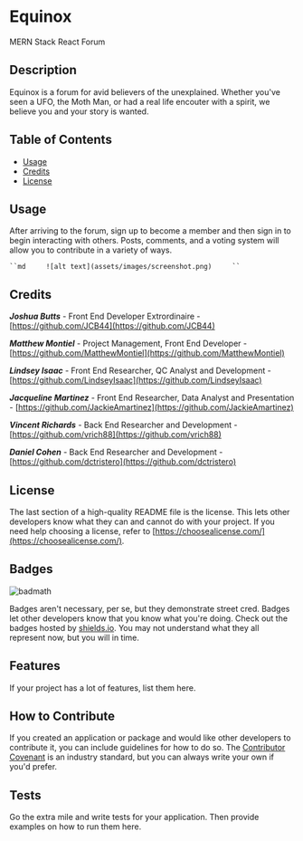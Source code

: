 # Equinox

MERN Stack
React Forum

## Description

Equinox is a forum for avid believers of the unexplained. Whether you've seen a UFO, the Moth Man, or had a real life encouter with a spirit, we believe you and your story is wanted.

## Table of Contents

- [Usage](#usage)
- [Credits](#credits)
- [License](#license)

## Usage

After arriving to the forum, sign up to become a member and then sign in to begin interacting with others. Posts, comments, and a voting system will allow you to contribute in a variety of ways.

    ``md     ![alt text](assets/images/screenshot.png)     ``

## Credits

**_Joshua Butts_** - Front End Developer Extrordinaire  - [https://github.com/JCB44](https://github.com/JCB44)

**_Matthew Montiel_** - Project Management, Front End Developer - [https://github.com/MatthewMontiel](https://github.com/MatthewMontiel)

**_Lindsey Isaac_** - Front End Researcher, QC Analyst and Development - [https://github.com/LindseyIsaac](https://github.com/LindseyIsaac)

**_Jacqueline Martinez_** - Front End Researcher, Data Analyst and Presentation - [https://github.com/JackieAmartinez](https://github.com/JackieAmartinez)

**_Vincent Richards_** - Back End Researcher and Development - [https://github.com/vrich88](https://github.com/vrich88)

**_Daniel Cohen_** - Back End Researcher and Development - [https://github.com/dctristero](https://github.com/dctristero)

## License

The last section of a high-quality README file is the license. This lets other developers know what they can and cannot do with your project. If you need help choosing a license, refer to [https://choosealicense.com/](https://choosealicense.com/).

## Badges

![badmath](https://img.shields.io/github/languages/top/lernantino/badmath)

Badges aren't necessary, per se, but they demonstrate street cred. Badges let other developers know that you know what you're doing. Check out the badges hosted by [shields.io](https://shields.io/). You may not understand what they all represent now, but you will in time.

## Features

If your project has a lot of features, list them here.

## How to Contribute

If you created an application or package and would like other developers to contribute it, you can include guidelines for how to do so. The [Contributor Covenant](https://www.contributor-covenant.org/) is an industry standard, but you can always write your own if you'd prefer.

## Tests

Go the extra mile and write tests for your application. Then provide examples on how to run them here.
